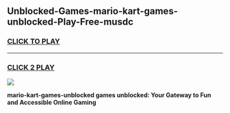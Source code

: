 
## Unblocked-Games-mario-kart-games-unblocked-Play-Free-musdc
<h3>
<a href="https://premium76.site?title=mario-kart-games-unblocked&ref=20A">CLICK TO PLAY</a></h3>
<hr>

<h3>
<a href="https://premium76.site?title=mario-kart-games-unblocked&ref=20A">CLICK 2 PLAY</a>
  
</h3>

<a href="https://premium76.site?title=mario-kart-games-unblocked&ref=20A"><img src="https://clearcache.store/games.png"></a>


**mario-kart-games-unblocked games unblocked: Your Gateway to Fun and Accessible Online Gaming**
